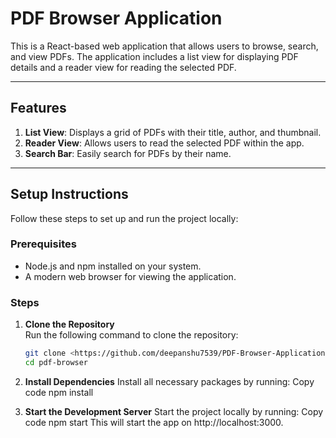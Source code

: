 # PDF Browser Application

This is a React-based web application that allows users to browse, search, and view PDFs. The application includes a list view for displaying PDF details and a reader view for reading the selected PDF.

---

## Features

1. **List View**: Displays a grid of PDFs with their title, author, and thumbnail.
2. **Reader View**: Allows users to read the selected PDF within the app.
3. **Search Bar**: Easily search for PDFs by their name.

---

## Setup Instructions

Follow these steps to set up and run the project locally:

### Prerequisites

- Node.js and npm installed on your system.
- A modern web browser for viewing the application.

### Steps

1. **Clone the Repository**  
   Run the following command to clone the repository:
   ```bash
   git clone <https://github.com/deepanshu7539/PDF-Browser-Application.git>
   cd pdf-browser
2. **Install Dependencies**
Install all necessary packages by running:
Copy code
npm install

3. **Start the Development Server**
Start the project locally by running:
Copy code
npm start
This will start the app on http://localhost:3000.
